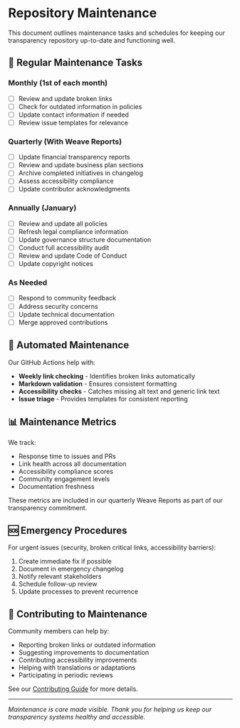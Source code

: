 # Repository Maintenance

This document outlines maintenance tasks and schedules for keeping our transparency repository up-to-date and functioning well.

## 🔄 Regular Maintenance Tasks

### Monthly (1st of each month)
- [ ] Review and update broken links
- [ ] Check for outdated information in policies
- [ ] Update contact information if needed
- [ ] Review issue templates for relevance

### Quarterly (With Weave Reports)
- [ ] Update financial transparency reports
- [ ] Review and update business plan sections
- [ ] Archive completed initiatives in changelog
- [ ] Assess accessibility compliance
- [ ] Update contributor acknowledgments

### Annually (January)
- [ ] Review and update all policies
- [ ] Refresh legal compliance information
- [ ] Update governance structure documentation
- [ ] Conduct full accessibility audit
- [ ] Review and update Code of Conduct
- [ ] Update copyright notices

### As Needed
- [ ] Respond to community feedback
- [ ] Address security concerns
- [ ] Update technical documentation
- [ ] Merge approved contributions

## 🤖 Automated Maintenance

Our GitHub Actions help with:
- **Weekly link checking** - Identifies broken links automatically
- **Markdown validation** - Ensures consistent formatting
- **Accessibility checks** - Catches missing alt text and generic link text
- **Issue triage** - Provides templates for consistent reporting

## 📊 Maintenance Metrics

We track:
- Response time to issues and PRs
- Link health across all documentation
- Accessibility compliance scores
- Community engagement levels
- Documentation freshness

These metrics are included in our quarterly Weave Reports as part of our transparency commitment.

## 🆘 Emergency Procedures

For urgent issues (security, broken critical links, accessibility barriers):
1. Create immediate fix if possible
2. Document in emergency changelog
3. Notify relevant stakeholders
4. Schedule follow-up review
5. Update processes to prevent recurrence

## 🤝 Contributing to Maintenance

Community members can help by:
- Reporting broken links or outdated information
- Suggesting improvements to documentation
- Contributing accessibility improvements
- Helping with translations or adaptations
- Participating in periodic reviews

See our [Contributing Guide](../CONTRIBUTING.md) for more details.

---

*Maintenance is care made visible. Thank you for helping us keep our transparency systems healthy and accessible.*